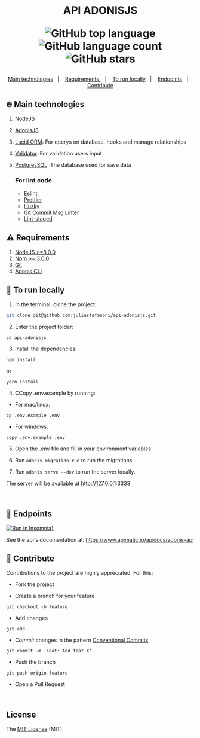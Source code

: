 


<h1 align="center"> 
  API ADONISJS
  <p align="center">
    <img alt="GitHub top language" src="https://img.shields.io/github/languages/top/juliastefanoni/api-adonisjs?style=flat-square&color=8257e5">
    <img alt="GitHub language count" src="https://img.shields.io/github/languages/count/juliastefanoni/api-adonisjs?style=flat-square&color=8257e5">
    <img alt="GitHub stars" src="https://img.shields.io/github/stars/juliastefanoni/juliastefanoni/api-adonisjs?style=flat-square&color=8257e5"> 
  </p>

</h1>
<p align="center">
  <a href="#fire-main-technologies">Main technologies</a>&nbsp;&nbsp;&nbsp;|&nbsp;&nbsp;&nbsp;
  <a href="#warning-requirements"> Requirements </a>&nbsp;&nbsp;&nbsp;|&nbsp;&nbsp;&nbsp;
  <a href="#pencil-to-run-locally">To run locally</a>&nbsp;&nbsp;&nbsp;|&nbsp;&nbsp;&nbsp;
  <a href="#pushpin-endpoints">Endpoints</a>&nbsp;&nbsp;&nbsp;|&nbsp;&nbsp;&nbsp;
  <a href="#bust_in_silhouette-contribute">Contribute</a>
</p>

## :fire: Main technologies
1. NodeJS
2. [AdonisJS](https://adonisjs.com/docs/4.1/installation)
3. [Lucid ORM](https://adonisjs.com/docs/4.1/lucid): For querys on database, hooks and manage relationships
4. [Validator](https://adonisjs.com/docs/4.1/validator): For validation users input 
1. [PostgresSQL](https://www.postgresql.org/): The database used for save data

    ### For lint code
      - [Eslint](https://eslint.org/) 
      - [Prettier](https://prettier.io/)
      - [Husky](https://typicode.github.io/husky/#/)
      - [Git Commit Msg Linter](https://www.npmjs.com/package/git-commit-msg-linter)
      - [Lint-staged](https://github.com/okonet/lint-staged)

## :warning: Requirements 

1. [NodeJS >=8.0.0](https://nodejs.org/en/)
1. [Npm >= 3.0.0](https://www.npmjs.com/get-npm)
1. [Git](https://git-scm.com/)
1. [Adonis CLI](https://adonisjs.com/docs/4.1/installation)

## :pencil: To run locally

1. In the terminal, clone the project:
```bash
git clone git@github.com:juliastefanoni/api-adonisjs.git
```

2. Enter the project folder:
```shell
cd api-adonisjs
```

3. Install the dependencies:
```shell
npm install
```

or 
```shell
yarn install
```

4. CCopy .env.example by running:

- For mac/linux:
```
cp .env.example .env
```

- For windows: 
```
copy .env.example .env
```

5. Open the .env file and fill in your environment variables

6. Run ```adonis migration:run``` to run the migrations

7. Run ```adonis serve --dev``` to run the server locally.

The server will be available at http://127.0.0.1:3333

<br>

## :pushpin: Endpoints 

<p align="center">

[![Run in Insomnia}](https://insomnia.rest/images/run.svg)](https://insomnia.rest/run/?label=API%20Adonis&uri=https%3A%2F%2Fraw.githubusercontent.com%2Fjuliastefanoni%2Fapi-adonisjs%2Fmaster%2F.github%2FInsomnia.json%3Ftoken%3DAM2N2OKYHTRAORYH6YKO66K7RMIZK)

</p>


See the api's documentation at: https://www.apimatic.io/apidocs/adonis-api

## :bust_in_silhouette: Contribute

Contributions to the project are highly appreciated. For this:

- Fork the project

- Create a branch for your feature
```
git checkout -b feature
```

- Add changes
```
git add . 
```

- _Commit_ changes in the pattern [Conventional Commits](https://www.conventionalcommits.org/en/v1.0.0/)
```
git commit -m 'Feat: Add feat X'
```

- Push the branch
```
git push origin feature
```

- Open a Pull Request

<br>

## License

The [MIT License]() (MIT)
